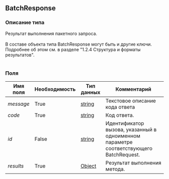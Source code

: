 
## BatchResponse

### Описание типа
Результат выполнения пакетного запроса.<br/><br/>В составе объекта типа BatchResponse могут быть и другие ключи. Подробнее об этом см. в разделе "1.2.4 Структура и форматы результатов".<br/><br/>
### Поля

| Имя поля | Необходимость | Тип данных | Комментарий |
|---|---|---|---|
|*message*|True|[string](/types/string)|Текстовое описание кода ответа<br/>|
|*code*|True|[string](/types/string)|Код ответа.<br/>|
|*id*|False|[string](/types/string)|Идентификатор вызова, указанный в одноименном параметре соответствующего BatchRequest.<br/>|
|*results*|True|[Object](/types/Object)|Результат выполнения метода.<br/>|

